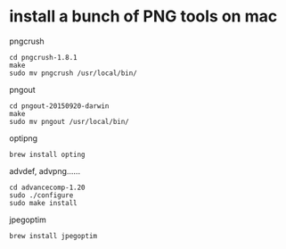 # install a bunch of PNG tools on mac

pngcrush
    
    cd pngcrush-1.8.1
    make
    sudo mv pngcrush /usr/local/bin/
    
pngout
    
    cd pngout-20150920-darwin
    make
    sudo mv pngout /usr/local/bin/
    
optipng

    brew install opting
    
advdef, advpng......

    cd advancecomp-1.20
    sudo ./configure
    sudo make install
    
jpegoptim

    brew install jpegoptim

